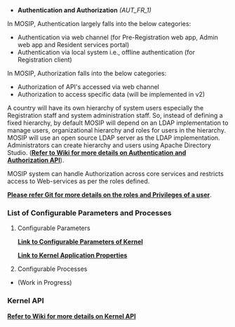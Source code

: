 * **Authentication and Authorization** _(AUT_FR_1)_

In MOSIP, Authentication largely falls into the below categories:
* Authentication via web channel (for Pre-Registration web app, Admin web app and Resident services portal)
* Authentication via local system i.e., offline authentication (for Registration client)

In MOSIP, Authorization falls into the below categories:
* Authorization of API's accessed via web channel
* Authorization to access specific data (will be implemented in v2)

A country will have its own hierarchy of system users especially the Registration staff and system administration staff. So, instead of defining a fixed hierarchy, by default MOSIP will depend on an LDAP implementation to manage users, organizational hierarchy and roles for users in the hierarchy. MOSIP will use an open source LDAP server as the LDAP implementation. Administrators can create hierarchy and users using Apache Directory Studio.
([**Refer to Wiki for more details on Authentication and Authorization API**](AuthN-&-AuthZ-APIs)).

MOSIP system can handle Authorization across core services and restricts access to Web-services as per the roles defined. 

[**Please refer Git for more details on the roles and Privileges of a user**](_files/requirements/MOSIP_Roles%20and%20Responsibility_Matrix_16Jan19.xlsx). 

### List of Configurable Parameters and Processes 
1. Configurable Parameters

   [**Link to Configurable Parameters of Kernel**](/mosip/mosip-config-mt/blob/master/config-templates/application-env.properties)

   [**Link to Kernel Application Properties**](/mosip/mosip-config-mt/blob/master/config-templates/kernel-env.properties)

2. Configurable Processes 
* (Work in Progress) 

### Kernel API 
[**Refer to Wiki for more details on Kernel API**](Kernel-APIs)
